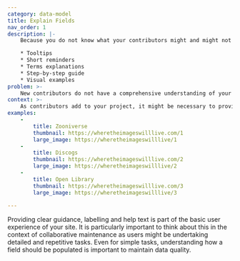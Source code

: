 ```yaml
---
category: data-model
title: Explain Fields
nav_order: 1
description: |-
    Because you do not know what your contributors might and might not know, give them all the help they could need as they are making a contribution.

    * Tooltips
    * Short reminders 
    * Terms explanations
    * Step-by-step guide
    * Visual examples
problem: >-
    New contributors do not have a comprehensive understanding of your data model and can feel overwhelmed by the new concepts and terminology.
context: >-
    As contributors add to your project, it might be necessary to provide ongoing explanations for new concepts, new terminology, schema structure, specific formats (for coordinates for example, or how to name a person correctly), etc.
examples:
    -
        title: Zooniverse
        thumbnail: https://wheretheimageswilllive.com/1
        large_image: https://wheretheimageswilllive/1
    -
        title: Discogs
        thumbnail: https://wheretheimageswilllive.com/2
        large_image: https://wheretheimageswilllive/2
    -
        title: Open Library
        thumbnail: https://wheretheimageswilllive.com/3
        large_image: https://wheretheimageswilllive/3
    
---
```


Providing clear guidance, labelling and help text is part of the basic user experience of your site. It is particularly important to think about this in the context of collaborative maintenance as users might be undertaking detailed and repetitive tasks. Even for simple tasks, understanding how a field should be populated is important to maintain data quality.
